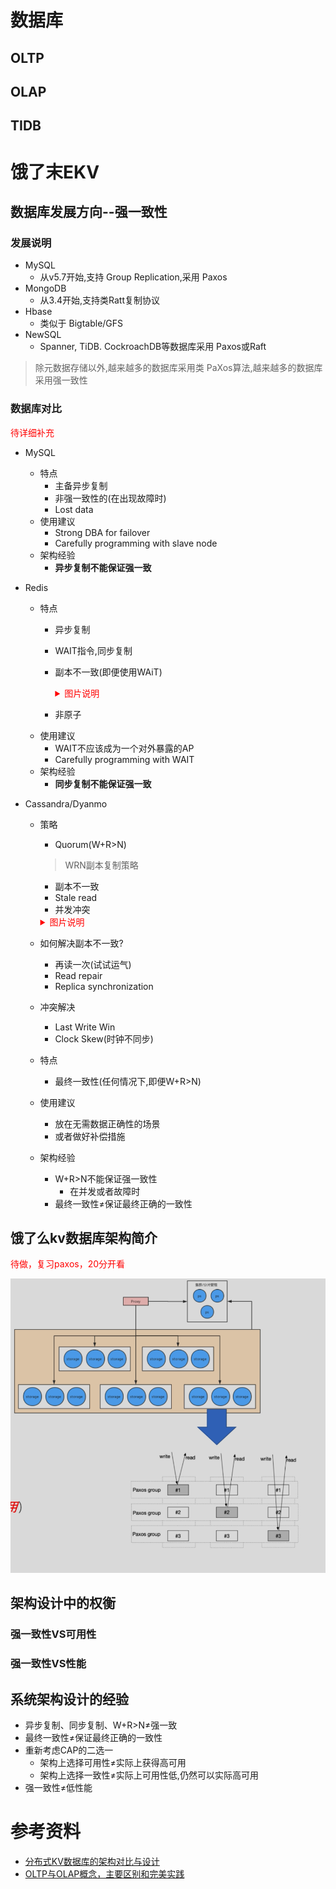 # 数据库

## OLTP

## OLAP

## TIDB

# 饿了末EKV

## 数据库发展方向--强一致性

### 发展说明

- MySQL
  - 从v5.7开始,支持 Group Replication,采用 Paxos
- MongoDB
  - 从3.4开始,支持类Ratt复制协议
- Hbase
  - 类似于 Bigtable/GFS
- NewSQL
  - Spanner, TiDB. CockroachDB等数据库采用 Paxos或Raft

> 除元数据存储以外,越来越多的数据库采用类 PaXos算法,越来越多的数据库采用强一致性

### 数据库对比

<p style="color:red;">
待详细补充
</p>

- MySQL
  - 特点
    - 主备异步复制
    - 非强一致性的(在出现故障时)
    - Lost data
  - 使用建议
    - Strong DBA for failover
    - Carefully programming with slave node
  - 架构经验
    - **异步复制不能保证强一致**

- Redis
  - 特点
    - 异步复制
    - WAIT指令,同步复制
    - 副本不一致(即便使用WAiT)

      <details>
      <summary style="color:red;">图片说明</summary>

      ![database-1](./image/database-1.png)
      </details>

    - 非原子
  - 使用建议
    - WAIT不应该成为一个对外暴露的AP
    - Carefully programming with WAIT
  - 架构经验
    - **同步复制不能保证强一致**

- Cassandra/Dyanmo
  - 策略
    -  Quorum(W+R>N)
      > WRN副本复制策略
      - 副本不一致
      - Stale read
      - 并发冲突

      <details>
      <summary style="color:red;">图片说明</summary>

      ![database-2](./image/database-2.png)
      </details>
  - 如何解决副本不一致?
    - 再读一次(试试运气)
    - Read repair
    - Replica synchronization
  - 冲突解决
    - Last Write Win
    - Clock Skew(时钟不同步)
  - 特点
    - 最终一致性(任何情况下,即便W+R>N)
  - 使用建议
    - 放在无需数据正确性的场景
    - 或者做好补偿措施
  - 架构经验
    - W+R>N不能保证强一致性
      - 在并发或者故障时
    - 最终一致性≠保证最终正确的一致性


## 饿了么kv数据库架构简介

<p style="color:red;">
待做，复习paxos，20分开看
</p>

![database-3](./image/database-3.png)

## 架构设计中的权衡

### 强一致性VS可用性

### 强一致性VS性能

## 系统架构设计的经验

- 异步复制、同步复制、W+R>N≠强一致
- 最终一致性≠保证最终正确的一致性
- 重新考虑CAP的二选一
  - 架构上选择可用性≠实际上获得高可用
  - 架构上选择一致性≠实际上可用性低,仍然可以实际高可用
- 强一致性≠低性能


# 参考资料

- [分布式KV数据库的架构对比与设计](https://dbaplus.cn/new_video/detail/54.html)
- [OLTP与OLAP概念，主要区别和完美实践]()

